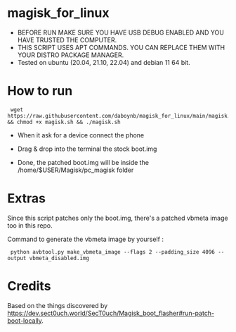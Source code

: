 # magisk_for_linux

- BEFORE RUN MAKE SURE YOU HAVE USB DEBUG ENABLED AND YOU HAVE TRUSTED THE COMPUTER.
- THIS SCRIPT USES APT COMMANDS. YOU CAN REPLACE THEM WITH YOUR DISTRO PACKAGE MANAGER.
- Tested on ubuntu (20.04, 21.10, 22.04) and debian 11 64 bit.

# How to  run

     wget https://raw.githubusercontent.com/daboynb/magisk_for_linux/main/magisk.sh && chmod +x magisk.sh && ./magisk.sh

  - When it ask for a device connect the phone

  - Drag & drop into the terminal the stock boot.img

  - Done, the patched boot.img will be inside the /home/$USER/Magisk/pc_magisk folder

# Extras

Since this script patches only the boot.img, there's a patched vbmeta image too in this repo. 

Command to generate the vbmeta image by yourself :

     python avbtool.py make_vbmeta_image --flags 2 --padding_size 4096 --output vbmeta_disabled.img

# Credits 

Based on the things discovered by https://dev.sect0uch.world/SecT0uch/Magisk_boot_flasher#run-patch-boot-locally.
